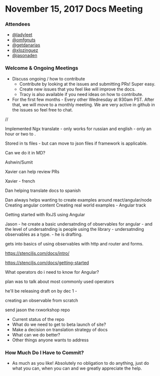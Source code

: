 # November 15, 2017 Docs Meeting

### Attendees

* [@ladyleet](http://github.com/ladyleet)
* [@omfgnuts](http://github.com/omfgnuts)
* [@getdanarias](http://github.com/getdanarias)
* [@xlozinguez](http://github.com/xlozinguez)
* [@jasonaden](http://github.com/jasonaden)

### Welcome & Ongoing Meetings

* Discuss ongoing / how to contribute
  * Contribute by looking at the issues and submitting PRs! Super easy. 
  * Create new issues that you feel like will improve the docs.
  * Tracy is also available if you need ideas on how to contribute.
* For the first few months - Every other Wednesday at 930am PST. After that, we will move to a monthly meeting. We are very active in github in the issues so feel free to chat.


//

Implemented Ngx translate - only works for russian and english - only an hour or two to . 

Stored in ts files - but can move to json files if framework is applicable.

Can we do it in MD?

Ashwin/Sumit

Xavier can help review PRs

Xavier - french

Dan helping translate docs to spanish

Dan always helps wanting to create examples around react/angular/node
Creating angular content 
Creating real world examples - Angular track

Getting started with RxJS using Angular

Jason - he create a basic undersatnding of observables for angular - and the level of undersatnding is people using the library - undersatnding observables as a type. - he is drafting.

gets into basics of using observables with http and router and forms.

https://stenciljs.com/docs/intro/

https://stenciljs.com/docs/getting-started

What operators do i need to know for Angular?

plan was to talk about most commonly used operators

he'll be releasing draft on by dec 1 - 

creating an observable from scratch

send jason the rxworkshop repo

- Current status of the repo
- What do we need to get to beta launch of site?
- Make a decision on translation strategy of docs
- What can we do better?
- Other things anyone wants to address







### How Much Do I Have to Commit?

* As much as you like! Absolutely no obligation to do anything, just do what you can, when you can and we greatly appreciate the help.

